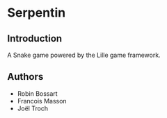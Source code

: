 # Serpentin

## Introduction

A Snake game powered by the Lille game framework.

## Authors

* Robin Bossart
* Francois Masson
* Joël Troch
